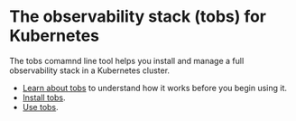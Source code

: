 # The observability stack (tobs) for Kubernetes

The tobs comamnd line tool helps you install and manage a full observability
stack in a Kubernetes cluster.

*   [Learn about tobs][about-tobs] to understand how it works before you begin
    using it.
*   [Install tobs][tobs-install].
*   [Use tobs][tobs-use].


[about-tobs]: promscale/:currentVersion:/tobs/about/
[tobs-install]: promscale/:currentVersion:/installation/tobs/
[tobs-use]: promscale/:currentVersion:/tobs/usage-guide/
